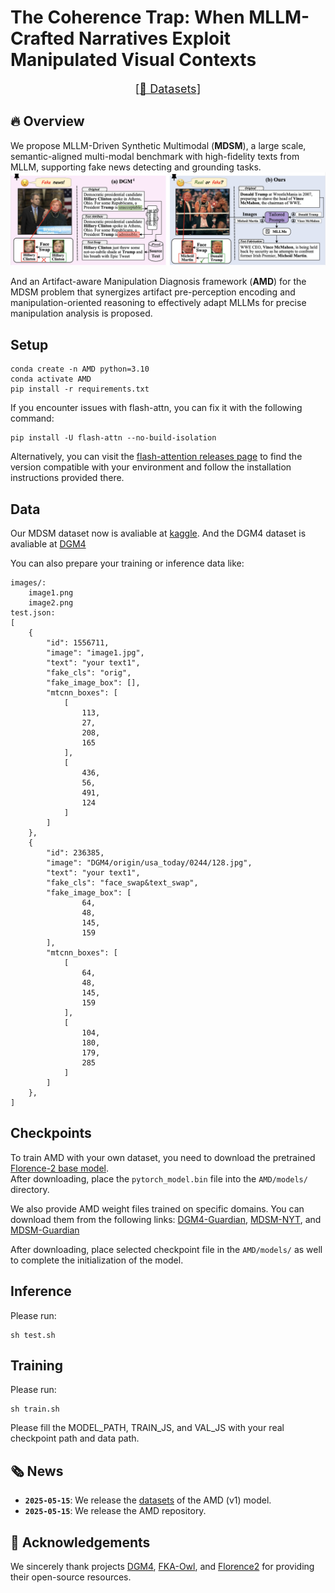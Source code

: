 # **The Coherence Trap**: When MLLM-Crafted Narratives Exploit Manipulated Visual Contexts

<font size=4><div align='center' > [[🤗 Datasets](https://www.kaggle.com/datasets/yaxiongwang/mdsm-dataset-under-review/data)] </div></font>

## 🔥 Overview

We propose MLLM-Driven Synthetic Multimodal (**MDSM**), a large scale,  semantic-aligned multi-modal benchmark with  high-fidelity texts from MLLM, supporting fake news detecting and grounding tasks.
<a href="">
  <img src="assets/overview.png" alt="Logo" >
</a>


And an Artifact-aware Manipulation Diagnosis framework (**AMD**) for the MDSM problem that synergizes artifact pre-perception encoding and manipulation-oriented reasoning to effectively adapt MLLMs for precise manipulation analysis is proposed.



## Setup

```shell
conda create -n AMD python=3.10
conda activate AMD
pip install -r requirements.txt
```

If you encounter issues with flash-attn, you can fix it with the following command:

```shell
pip install -U flash-attn --no-build-isolation
```

Alternatively, you can visit the [flash-attention releases page](https://github.com/Dao-AILab/flash-attention/releases) to find the version compatible with your environment and follow the installation instructions provided there.

## Data

Our MDSM dataset now is avaliable at [kaggle](https://www.kaggle.com/datasets/yaxiongwang/mdsm-dataset-under-review/data). And the DGM4 dataset is avaliable at [DGM4](https://huggingface.co/datasets/rshaojimmy/DGM4)

You can also prepare your training or inference data like:

```
images/:
    image1.png
    image2.png
test.json:
[
    {
        "id": 1556711,
        "image": "image1.jpg",
        "text": "your text1",
        "fake_cls": "orig",
        "fake_image_box": [],
        "mtcnn_boxes": [
            [
                113,
                27,
                208,
                165
            ],
            [
                436,
                56,
                491,
                124
            ]
        ]
    },
    {
        "id": 236385,
        "image": "DGM4/origin/usa_today/0244/128.jpg",
        "text": "your text1",
        "fake_cls": "face_swap&text_swap",
        "fake_image_box": [
                64,
                48,
                145,
                159
        ],
        "mtcnn_boxes": [
            [
                64,
                48,
                145,
                159
            ],
            [
                104,
                180,
                179,
                285
            ]
        ]
    },
]
```

## Checkpoints

To train AMD with your own dataset, you need to download the pretrained [Florence-2 base model](https://huggingface.co/microsoft/Florence-2-base-ft/tree/main).  
After downloading, place the `pytorch_model.bin` file into the `AMD/models/` directory.

We also provide AMD weight files trained on specific domains. You can download them from the following links: [DGM4-Guardian](https://pan.baidu.com/s/1WRbqh8vMxNxvfZQl5eElIA?pwd=amd1), [MDSM-NYT](https://pan.baidu.com/s/1Ueu5J8e8xfUcUayGU21bqA?pwd=i9as), and [MDSM-Guardian](https://pan.baidu.com/s/14THHMUzeaCfq3HMGihcLpA?pwd=7f6x)  

After downloading, place selected checkpoint file in the `AMD/models/` as well to complete the initialization of the model.


## Inference

Please run:
```shell
sh test.sh
```

## Training
Please run:

```shell
sh train.sh
```
Please fill the MODEL_PATH, TRAIN_JS, and VAL_JS with your real checkpoint path and data path.



## 🗞️ News

- **`2025-05-15`**: We release the [datasets](https://www.kaggle.com/datasets/yaxiongwang/mdsm-dataset-under-review/data) of the AMD (v1) model.
- **`2025-05-15`**: We release the AMD repository.


## 🤝 Acknowledgements

We sincerely thank projects [DGM4](https://github.com/rshaojimmy/MultiModal-DeepFake), [FKA-Owl](https://github.com/liuxuannan/FAK-Owl), and [Florence2](https://github.com/andimarafioti/florence2-finetuning) for providing their open-source resources.